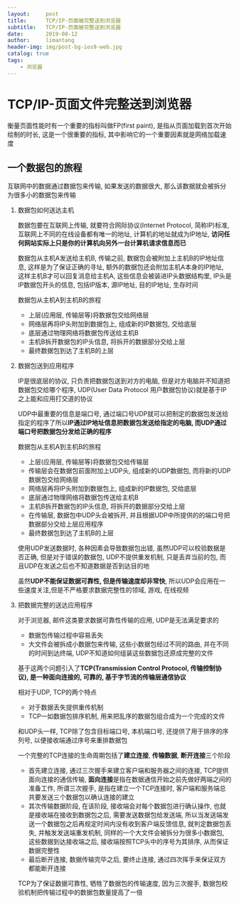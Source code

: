 ```yaml
---
layout:     post
title:      TCP/IP-页面被完整送到浏览器
subtitle:   TCP/IP-页面被完整送到浏览器
date:       2019-08-12
author:     limantang
header-img: img/post-bg-ios9-web.jpg
catalog: true
tags:
    - 浏览器
---
```


# TCP/IP-页面文件完整送到浏览器

衡量页面性能时有一个重要的指标叫做FP(first paint), 是指从页面加载到首次开始绘制的时长, 这是一个很重要的指标, 其中影响它的一个重要因素就是网络加载速度

## 一个数据包的旅程

互联网中的数据通过数据包来传输, 如果发送的数据很大, 那么该数据就会被拆分为很多小的数据包来传输

1. 数据包如何送达主机

   数据包要在互联网上传输, 就要符合网际协议(Internet Protocol, 简称IP)标准, 互联网上不同的在线设备都有唯一的地址, 计算机的地址就成为IP地址, **访问任何网站实际上只是你的计算机向另外一台计算机请求信息而已**

   

   数据包从主机A发送给主机B, 传输之前, 数据包会被附加上主机B的IP地址信息, 这样是为了保证正确的寻址, 额外的数据包还会附加主机A本身的IP地址, 这样主机B才可以回复消息给主机A, 这些信息会被装进IP头数据结构里, IP头是IP数据包开头的信息, 包括IP版本, 源IP地址, 目的IP地址, 生存时间

   

   数据包从主机A到主机B的旅程

   - 上层(应用层, 传输层等)将数据包交给网络层
   - 网络层再将IP头附加到数据包上, 组成新的IP数据包, 交给底层
   - 底层通过物理网络将数据包传送给主机B
   - 主机B拆开数据包的IP头信息, 将拆开的数据部分交给上层
   - 最终数据包到达了主机B的上层

2. 数据包送到应用程序

   IP是很底层的协议, 只负责把数据包送到对方的电脑, 但是对方电脑并不知道把数据包交给哪个程序, UDP(User Data Protocol 用户数据包协议)就是基于IP之上能和应用打交道的协议

   UDP中最重要的信息是端口号, 通过端口号UDP就可以把制定的数据包发送给指定的程序了所以**IP通过IP地址信息把数据包发送给指定的电脑, 而UDP通过端口号把数据包分发给正确的程序**

   数据包从主机A到主机B的旅程

   - 上层(应用层, 传输层等)将数据包交给传输层
   - 传输层会在数据包前面附加上UDP头, 组成新的UDP数据包, 而将新的UDP数据包交给网络层
   - 网络层再将IP头附加到数据包上, 组成新的IP数据包, 交给底层
   - 底层通过物理网络将数据包传送给主机B
   - 主机B拆开数据包的IP头信息, 将拆开的数据部分交给上层
   - 在传输层, 数据包中UDP头会被拆开, 并且根据UDP中所提供的的端口号把数据部分交给上层应用程序
   - 最终数据包到达了主机B的上层

   使用UDP发送数据时, 各种因素会导致数据包出错, 虽然UDP可以校验数据是否正确, 但是对于错误的数据包, UDP不提供重发机制, 只是丢弃当前的包, 而且UDP在发送之后也不知道数据是否到达目的地

   虽然**UDP不能保证数据可靠性, 但是传输速度却非常快**, 所以UDP会应用在一些速度关注,但是不严格要求数据完整性的领域, 游戏, 在线视频

3. 把数据完整的送达应用程序

   对于浏览器, 邮件这类要求数据可靠性传输的应用, UDP是无法满足要求的

   - 数据包传输过程中容易丢失
   - 大文件会被拆成小数据包来传输, 这些小数据包经过不同的路由, 并在不同的时间到达终端, UDP不知道如何组装这些数据包还原成完整的文件

   基于这两个问题引入了**TCP(Transmission Control Protocol, 传输控制协议), 是一种面向连接的, 可靠的, 基于字节流的传输层通信协议**

   相对于UDP, TCP的两个特点

   - 对于数据丢失提供重传机制
   - TCP一如数据包排序机制, 用来把乱序的数据包组合成为一个完成的文件

   和UDP头一样, TCP除了包含目标端口号, 本机端口号, 还提供了用于排序的序列号, 以便接收端通过序号来重排数据包

   一个完整的TCP连接的生命周期包括了**建立连接**, **传输数据**, **断开连接**三个阶段

   - 首先建立连接, 通过三次握手来建立客户端和服务器之间的连接, TCP提供面向连接的通信传输, **面向连接**是指在数据通信开始之前先做好两端之间的准备工作, 所谓三次握手, 是指在建立一个TCP连接时, 客户端和服务端总共要发送三个数据包以确认连接的建立
   - 其次传输数据阶段, 在该阶段, 接收端会对每个数据包进行确认操作, 也就是接收端在接收到数据包之后, 需要发送数据包给发送端, 所以当发送端发送一个数据包之后再规定时间内没有收到客户端反馈信息, 就判定数据包丢失, 并触发发送端重发机制, 同样的一个大文件会被拆分为很多小数据包, 这些数据到达接收端之后, 接收端按照TCP头中的序号为其排序, 从而保证数据完整性
   - 最后断开连接, 数据传输完毕之后, 要终止连接, 通过四次挥手来保证双方都能断开连接

   TCP为了保证数据可靠性, 牺牲了数据包的传输速度, 因为三次握手, 数据包校验机制把传输过程中的数据包数量提高了一倍
